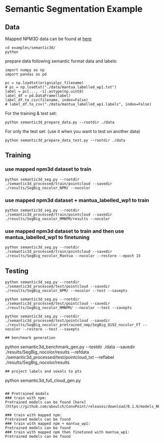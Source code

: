 # Semantic Segmentation Example

## Data

Mapped NPM3D data can be found at [here](../../original_data/Mapped_NPM_Benchmark)

```
cd examples/semantic3d/
python
```
prepare data following semantic format data and labels:

```
import numpy as np
import pandas as pd

pc = np.loadtxt(orignialpc_filename) 
# pc = np.loadtxt("./data/mantua_labelled_wp1.txt")
label = pc[..., -1].astype(np.uint8)
label_df = pd.DataFrame(label)
label_df.to_csv(filename, index=False)
# label_df.to_csv("./data/mantua_labelled_wp1.labels", index=False)
```

For the training & test set:
```
python semantic3d_prepare_data.py --rootdir ./data
```

For only the test set: (use it when you want to test on another data)
```
python semantic3d_prepare_data_test.py --rootdir ./data
```

## Training
### use mapped npm3d dataset to train 
```
python semantic3d_seg.py --rootdir ./semantic3d_processed/train/pointcloud --savedir ./results/SegBig_nocolor_NPM/ --nocolor
```
### use mapped npm3d dataset + mantua_labelled_wp1 to train 
```
python semantic3d_seg.py --rootdir ./semantic3d_processed/train/pointcloud --savedir ./results/SegBig_nocolor_MMNPM/results --nocolor
```
### use mapped npm3d dataset to train and then use mantua_labelled_wp1 to finetuning 
```
python semantic3d_seg.py --rootdir ./semantic3d_processed/train/pointcloud --savedir ./results/SegBig_nocolor_Mantua --nocolor --restore --epoch 15
```

## Testing

```
python semantic3d_seg.py --rootdir ./semantic3d_processed/test/pointcloud --savedir ./results/SegBig_nocolor_NPM/ --nocolor --test --savepts
```

```
python semantic3d_seg.py --rootdir ./semantic3d_processed/test/pointcloud --savedir ./results/SegBig_nocolor_MMNPM/ --nocolor --test --savepts
```

```
python semantic3d_seg.py --rootdir ./semantic3d_processed/test/pointcloud --savedir ./results/SegBig_nocolor_pretrained_nmp/SegBig_8192_nocolor_FT --nocolor --restore --test --savepts
```

```
## benchmark generation
```
python semantic3d_benchmark_gen.py --testdir ./data --savedir ./results/SegBig_nocolor/results --refdata ./semantic3d_processed/test/pointcloud_txt --reflabel ./results/SegBig_nocolor/results 
```
## project labels and voxels to pts
```
python semantic3d_full_cloud_gen.py
```

## Pretrained models
### train with npm:
Pretrained models can be found [here](https://github.com/aboulch/ConvPoint/releases/download/0.1.0/models_NPM3D_v0.zip).

### train with mapped npm:
Pretrained models can be found
### train with mapped npm + mantua_wp1:
Pretrained models can be found
### train with mapped npm then finetuned with mantua_wp1:
Pretrained models can be found